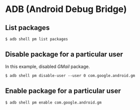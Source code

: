 ADB (Android Debug Bridge)
==========================

## List packages

    $ adb shell pm list packages

## Disable package for a particular user

In this example, disabled *GMail* package.

    $ adb shell pm disable-user --user 0 com.google.android.gm

## Enable package for a particular user

    $ adb shell pm enable com.google.android.gm
